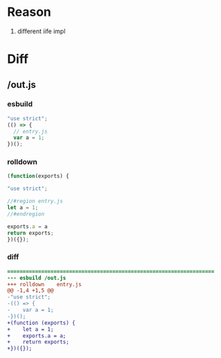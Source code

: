 # Reason
1. different iife impl
# Diff
## /out.js
### esbuild
```js
"use strict";
(() => {
  // entry.js
  var a = 1;
})();
```
### rolldown
```js
(function(exports) {

"use strict";

//#region entry.js
let a = 1;
//#endregion

exports.a = a
return exports;
})({});
```
### diff
```diff
===================================================================
--- esbuild	/out.js
+++ rolldown	entry.js
@@ -1,4 +1,5 @@
-"use strict";
-(() => {
-    var a = 1;
-})();
+(function (exports) {
+    let a = 1;
+    exports.a = a;
+    return exports;
+})({});

```